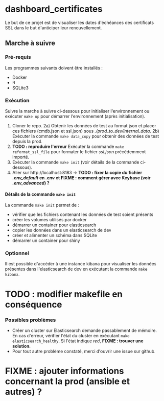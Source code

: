 # dashboard_certificates

Le but de ce projet est de visualiser les dates d'échéances des certificats SSL dans le but d'anticiper leur renouvellement.

## Marche à suivre

### Pré-requis

Les programmes suivants doivent être installés :

- Docker
- R
- SQLite3

### Exécution

Suivre la marche à suivre ci-dessous pour initialiser l'environnement ou exécuter `make up` pour démarrer l'environnement (après initialisation).

1) Cloner le repo.
2a) Obtenir les données de test au format json et placer ces fichiers (cmdb.json et ssl.json) sous *./prod_to_dev/internal_data*.
2b) Exécuter la commande `make data_copy` pour obtenir des données de test depuis la prod.
3) **TODO : reproduire l'erreur** Exécuter la commande `make reformat_ssl_file` pour formater le fichier *ssl.json* précédemment importé.
4) Exécuter la commande `make init` (voir détails de la commande ci-dessous).
5) Aller sur http://localhost:8183 -> **TODO : fixer la copie du fichier *.env_default* en *.env* et FIXME : comment gérer avec Keybase (voir *.env_advanced*) ?**

#### Détails de la commande `make init`

La commande `make init` permet de :
- vérifier que les fichiers contenant les données de test soient présents
- créer les volumes utilisés par docker
- démarrer un container pour elasticsearch
- copier les données dans un elasticsearch de dev
- créer et alimenter un schéma dans SQLite
- démarrer un container pour shiny

### Optionnel

Il est possible d'accéder à une instance kibana pour visualiser les données présentes dans l'elasticsearch de dev en exécutant la commande `make kibana`.

# TODO : modifier makefile en conséquence

### Possibles problèmes

- Créer un cluster sur Elasticsearch demande passablement de mémoire. En cas d'erreur, vérifier l'état du cluster en exécutant `make elasticsearch_healthy`. Si l'état indique *red*, **FIXME : trouver une solution**.
- Pour tout autre problème constaté, merci d'ouvrir une issue sur github.

# FIXME : ajouter informations concernant la prod (ansible et autres) ?
